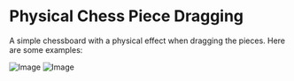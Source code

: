 # Physical Chess Piece Dragging
A simple chessboard with a physical effect when dragging the pieces. Here are some examples:

![Image](https://github.com/user-attachments/assets/757bcd9f-8336-4c1e-a472-ef33bc0e0dec)
![Image](https://github.com/user-attachments/assets/b4cda651-5573-432b-8a8c-cdb62004556e)
